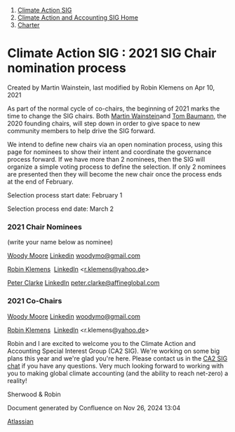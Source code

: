1. [Climate Action SIG](index.html)
2. [Climate Action and Accounting SIG Home](Climate-Action-and-Accounting-SIG-Home_19005445.html)
3. [Charter](Charter_19005595.html)

# Climate Action SIG : 2021 SIG Chair nomination process

Created by Martin Wainstein, last modified by Robin Klemens on Apr 10, 2021

As part of the normal cycle of co-chairs, the beginning of 2021 marks the time to change the SIG chairs. Both [Martin Wainstein](https://lf-hyperledger.atlassian.net/wiki/people/5af98bd1e608115790242590?ref=confluence)and [Tom Baumann](https://lf-hyperledger.atlassian.net/wiki/people/712020:14d5259a-b44f-4c1b-b62a-c61d0d32a595?ref=confluence), the 2020 founding chairs, will step down in order to give space to new community members to help drive the SIG forward. 

We intend to define new chairs via an open nomination process, using this page for nominees to show their intent and coordinate the governance process forward. If we have more than 2 nominees, then the SIG will organize a simple voting process to define the selection. If only 2 nominees are presented then they will become the new chair once the process ends at the end of February.

Selection process start date: February 1

Selection process end date: March 2

### 2021 Chair Nominees

(write your name below as nominee)

[Woody Moore](https://lf-hyperledger.atlassian.net/wiki/people/70121:310f5eae-a11b-435a-ae52-42b0a796fe0b?ref=confluence) [Linkedin](https://www.linkedin.com/in/sherwoodmoore/) woodymo@gmail.com

[Robin Klemens](https://lf-hyperledger.atlassian.net/wiki/people/5b068694a595df5d0a165a66?ref=confluence)  [LinkedIn](https://www.linkedin.com/in/robinklemens/) &lt;r.klemens@yahoo.de&gt;

[Peter Clarke](https://lf-hyperledger.atlassian.net/wiki/people/712020:60bfd6da-d2f5-49c6-9f1f-9cd229b0be69?ref=confluence) [LinkedIn](https://www.linkedin.com/in/affine/) [peter.clarke@affineglobal.com](mailto:peter.clarke@affineglobal.com) 

### 2021 Co-Chairs

[Woody Moore](https://lf-hyperledger.atlassian.net/wiki/people/70121:310f5eae-a11b-435a-ae52-42b0a796fe0b?ref=confluence) [Linkedin](https://www.linkedin.com/in/sherwoodmoore/) [woodymo@gmail.com](mailto:woodymo@gmail.com)

[Robin Klemens](https://lf-hyperledger.atlassian.net/wiki/people/5b068694a595df5d0a165a66?ref=confluence)  [LinkedIn](https://www.linkedin.com/in/robinklemens/) &lt;r.klemens@[yahoo.de](http://yahoo.de)&gt;

Robin and I are excited to welcome you to the Climate Action and Accounting Special Interest Group (CA2 SIG). We're working on some big plans this year and we're glad you're here. Please contact us in the [CA2 SIG chat](https://chat.hyperledger.org/channel/climate-action-sig) if you have any questions. Very much looking forward to working with you to making global climate accounting (and the ability to reach net-zero) a reality!

Sherwood &amp; Robin

Document generated by Confluence on Nov 26, 2024 13:04

[Atlassian](http://www.atlassian.com/)
